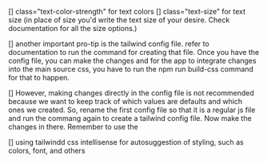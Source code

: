 [] class="text-color-strength" for text colors
[] class="text-size" for text size (in place of size you'd write the text size of your desire. Check documentation for all the size options.)

[] another important pro-tip is the tailwind config file. refer to documentation to run the command for creating that file.
Once you have the config file, you can make the changes and for the app to integrate changes into the main source css, you have to run the npm run build-css command for that to happen.

[] However, making changes directly in the config file is not recommended because we want to keep track of which values are defaults and which ones we created.
So, rename the first config file so that it is a regular js file and run the commang again to create a tailwind config file. Now make the changes in there. Remember to use the

[] using tailwindd css intellisense for autosuggestion of styling, such as colors, font, and others
